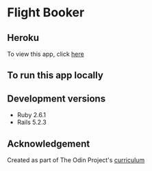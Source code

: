 # Flight Booker

## Heroku

To view this app, click [here]()

## To run this app locally

## Development versions

* Ruby 2.6.1
* Rails 5.2.3

## Acknowledgement

Created as part of The Odin Project's [curriculum](https://www.theodinproject.com/courses/ruby-on-rails/lessons/building-advanced-forms?ref=lnav#project-flight-booker)
